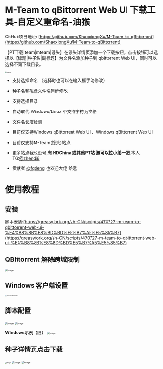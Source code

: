 # M-Team to qBittorrent Web UI 下载工具-自定义重命名-油猴

GitHub项目地址: [https://github.com/ShaoxiongXu/M-Team-to-qBittorrent](https://github.com/ShaoxiongXu/M-Team-to-qBittorrent)

【PT下载|team|mteam|馒头】在馒头详情页添加一个下载按钮，点击按钮可以选择以【标题|种子名|副标题】为文件名添加种子到 qbittorrent Web UI，同时可以选择不同下载目录。

<img src="https://github.com/ShaoxiongXu/script/assets/127823819/54eab69f-415f-4ad3-9b01-98f18c6fbe47" alt="image" style="zoom: 33%;" />

- 支持选择命名 （选择时也可以在输入框手动修改）
  
- 种子名和磁盘文件名同步修改
  
- 支持选择目录
  
- 自动取代 Windows/Linux 不支持字符为空格

- 文件名长度检测

- 目前仅支持Windows qBittorrent  Web UI 、Windows qBittorrent  Web UI

- 目前仅支持M-Team(馒头)站点

- 更多站点我也没号,**有 HDChina 或其他PT站 邀可以拉小弟一把**.本人TG:[@zhendi6](https://t.me/zhendi6)
  
- 贡献者 [@fqdeng](https://t.me/fqdeng) 也欢迎大佬 给邀

# 使用教程 

## 安装
脚本安装:[https://greasyfork.org/zh-CN/scripts/470727-m-team-to-qbittorrent-web-ui-%E4%B8%8B%E8%BD%BD%E5%B7%A5%E5%85%B7](https://greasyfork.org/zh-CN/scripts/470727-m-team-to-qbittorrent-web-ui-%E4%B8%8B%E8%BD%BD%E5%B7%A5%E5%85%B7)


## QBittorrent 解除跨域限制

<img src="https://github.com/ShaoxiongXu/script/assets/127823819/01a1bca5-946d-4571-891f-0f19dcae7d66" alt="image" style="zoom:50%;" />

## Windows 客户端设置
<img src="https://github.com/ShaoxiongXu/script/assets/127823819/2c2dbea2-a007-4145-adf9-9bf54c244c4f" alt="20220714130923" style="zoom: 33%;" />


## 脚本配置
<img src="https://github.com/ShaoxiongXu/script/assets/127823819/83a9467b-6f6b-44ab-bb1b-046a9c2fc203" alt="image" style="zoom: 50%;" />
<img src="https://github.com/ShaoxiongXu/script/assets/127823819/9ce2da66-8fbc-4511-8792-54027098f4d4" alt="image" style="zoom:50%;" />

**Windows示例（旧）**
<img src="https://github.com/ShaoxiongXu/script/assets/127823819/8442df0a-692d-41e6-a25f-4e7e9b9d7f9d" alt="image" style="zoom:50%;" />





## 种子详情页点击下载

<img src="https://github.com/ShaoxiongXu/script/assets/127823819/bc33dc63-6c9c-4086-8c53-3cdfb722c74b" alt="image" style="zoom: 33%;" />

<img src="https://github.com/ShaoxiongXu/script/assets/127823819/54eab69f-415f-4ad3-9b01-98f18c6fbe47" alt="image" style="zoom:50%;" />

<img src="https://github.com/ShaoxiongXu/M-Team-to-qBittorrent/assets/127823819/e675eb78-d244-4d3a-b135-f0c9cc47290d" alt="image" style="zoom:50%;" />
